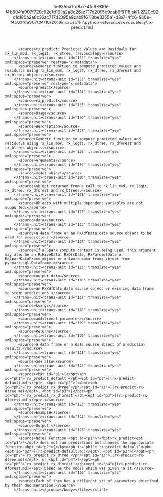 <?xml version="1.0"?><xliff version="1.2" xmlns="urn:oasis:names:tc:xliff:document:1.2" xmlns:xsi="http://www.w3.org/2001/XMLSchema-instance" xsi:schemaLocation="urn:oasis:names:tc:xliff:document:1.2 xliff-core-1.2-transitional.xsd"><file datatype="xml" original="rx-predict.md" source-language="en-US" target-language="en-US"><header><tool tool-id="mdxliff" tool-name="mdxliff" tool-version="1.0-d1654b2" tool-company="Microsoft" /><xliffext:skl_file_name xmlns:xliffext="urn:microsoft:content:schema:xliffextensions">be8355a1-d8a7-4fc6-930e-f4b604fa907f720c92c1d190a2a8c26ac717d2095e9cab9f6118.skl</xliffext:skl_file_name><xliffext:version xmlns:xliffext="urn:microsoft:content:schema:xliffextensions">1.2</xliffext:version><xliffext:ms.openlocfilehash xmlns:xliffext="urn:microsoft:content:schema:xliffextensions">720c92c1d190a2a8c26ac717d2095e9cab9f6118</xliffext:ms.openlocfilehash><xliffext:ms.sourcegitcommit xmlns:xliffext="urn:microsoft:content:schema:xliffextensions">be8355a1-d8a7-4fc6-930e-f4b604fa907f</xliffext:ms.sourcegitcommit><xliffext:ms.lasthandoff xmlns:xliffext="urn:microsoft:content:schema:xliffextensions">04/18/2019</xliffext:ms.lasthandoff><xliffext:ms.openlocfilepath xmlns:xliffext="urn:microsoft:content:schema:xliffextensions">microsoft-r\python-reference\revoscalepy\rx-predict.md</xliffext:ms.openlocfilepath></header><body><group id="content" extype="content"><trans-unit id="101" translate="yes" xml:space="preserve" restype="x-metadata">
          <source>rx_predict: Predicted Values and Residuals for rx_lin_mod, rx_logit, rx_dtree, (revoscalepy)</source>
        </trans-unit><trans-unit id="102" translate="yes" xml:space="preserve" restype="x-metadata">
          <source>Generic function to compute predicted values and residuals using rx_lin_mod, rx_logit, rx_dtree, rx_dforest and rx_btrees objects.</source>
        </trans-unit><trans-unit id="103" translate="yes" xml:space="preserve" restype="x-metadata">
          <source>predict</source>
        </trans-unit><trans-unit id="104" translate="yes" xml:space="preserve">
          <source>rx_predict</source>
        </trans-unit><trans-unit id="105" translate="yes" xml:space="preserve">
          <source>Usage</source>
        </trans-unit><trans-unit id="106" translate="yes" xml:space="preserve">
          <source>Description</source>
        </trans-unit><trans-unit id="107" translate="yes" xml:space="preserve">
          <source>Generic function to compute predicted values and residuals using rx_lin_mod, rx_logit, rx_dtree, rx_dforest and rx_btrees objects.</source>
        </trans-unit><trans-unit id="108" translate="yes" xml:space="preserve">
          <source>Arguments</source>
        </trans-unit><trans-unit id="109" translate="yes" xml:space="preserve">
          <source>model_object</source>
        </trans-unit><trans-unit id="110" translate="yes" xml:space="preserve">
          <source>object returned from a call to rx_lin_mod, rx_logit, rx_dtree, rx_dforest and rx_btrees.</source>
        </trans-unit><trans-unit id="111" translate="yes" xml:space="preserve">
          <source>Objects with multiple dependent variables are not supported.</source>
        </trans-unit><trans-unit id="112" translate="yes" xml:space="preserve">
          <source>data</source>
        </trans-unit><trans-unit id="113" translate="yes" xml:space="preserve">
          <source>a data frame or an RxXdfData data source object to be used for predictions.</source>
        </trans-unit><trans-unit id="114" translate="yes" xml:space="preserve">
          <source>If a Spark compute context is being used, this argument may also be an RxHiveData, RxOrcData, RxParquetData or RxSparkDataFrame object or a Spark data frame object from pyspark.sql.DataFrame.</source>
        </trans-unit><trans-unit id="115" translate="yes" xml:space="preserve">
          <source>output_data</source>
        </trans-unit><trans-unit id="116" translate="yes" xml:space="preserve">
          <source>an RxXdfData data source object or existing data frame to store predictions.</source>
        </trans-unit><trans-unit id="117" translate="yes" xml:space="preserve">
          <source>kwargs</source>
        </trans-unit><trans-unit id="118" translate="yes" xml:space="preserve">
          <source>additional parameters</source>
        </trans-unit><trans-unit id="119" translate="yes" xml:space="preserve">
          <source>Returns</source>
        </trans-unit><trans-unit id="120" translate="yes" xml:space="preserve">
          <source>a data frame or a data source object of prediction results.</source>
        </trans-unit><trans-unit id="121" translate="yes" xml:space="preserve">
          <source>See also</source>
        </trans-unit><trans-unit id="122" translate="yes" xml:space="preserve">
          <source><bpt id="p1">[</bpt><ph id="ph1">`rx_predict_default`</ph><ept id="p1">](rx-predict-default.md)</ept>, <bpt id="p2">[</bpt><ph id="ph2">`rx_predict_rx_dtree`</ph><ept id="p2">](rx-predict-rx-dtree.md)</ept>, <bpt id="p3">[</bpt><ph id="ph3">`rx_predict_rx_dforest`</ph><ept id="p3">](rx-predict-rx-dforest.md)</ept>.</source>
        </trans-unit><trans-unit id="123" translate="yes" xml:space="preserve">
          <source>Example</source>
        </trans-unit><trans-unit id="124" translate="yes" xml:space="preserve">
          <source>Output:</source>
        </trans-unit><trans-unit id="125" translate="yes" xml:space="preserve">
          <source>Note: Function <bpt id="p1">*</bpt>rx_predict<ept id="p1">*</ept> does not run predictions but chooses the appropriate function <bpt id="p2">[</bpt><ph id="ph1">`rx_predict_default`</ph><ept id="p2">](rx-predict-default.md)</ept>, <bpt id="p3">[</bpt><ph id="ph2">`rx_predict_rx_dtree`</ph><ept id="p3">](rx-predict-rx-dtree.md)</ept>, or <bpt id="p4">[</bpt><ph id="ph3">`rx_predict_rx_dforest`</ph><ept id="p4">](rx-predict-rx-dforest.md)</ept> based on the model which was given to it.</source>
        </trans-unit><trans-unit id="126" translate="yes" xml:space="preserve">
          <source>Each of them has a different set of parameters described by their documentation.</source>
        </trans-unit></group></body></file></xliff>